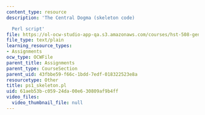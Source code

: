 ```yaml
---
content_type: resource
description: 'The Central Dogma (skeleton code)

  Perl script'
file: https://ol-ocw-studio-app-qa.s3.amazonaws.com/courses/hst-508-genomics-and-computational-biology-fall-2002/61aeb53bc05924da00e630809af9b4ff_ps1_skeleton.pl
file_type: text/plain
learning_resource_types:
- Assignments
ocw_type: OCWFile
parent_title: Assignments
parent_type: CourseSection
parent_uid: 43fbbe59-f66c-1bdd-7edf-018322523e8a
resourcetype: Other
title: ps1_skeleton.pl
uid: 61aeb53b-c059-24da-00e6-30809af9b4ff
video_files:
  video_thumbnail_file: null
---
```

